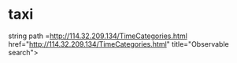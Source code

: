 # taxi
string path =http://114.32.209.134/TimeCategories.html
href="http://114.32.209.134/TimeCategories.html" title="Observable search">
